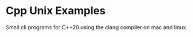 <br>

# Cpp Unix Examples

Small cli programs for C++20 using the clang compiler on mac and linux.

<br>
